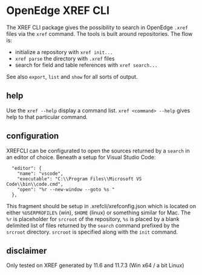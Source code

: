# OpenEdge XREF CLI
The XREF CLI package gives the possibility to search in OpenEdge `.xref` files via the `xref` command.
The tools is built around repositories. The flow is:

- initialize a repository with `xref init...`
- `xref parse` the directory with `.xref` files
- search for field and table references with `xref search...`

See also `export`, `list` and `show` for all sorts of output.

## help
Use the `xref --help` display a command list. `xref <command> --help` gives help to that particular command.

## configuration
XREFCLI can be configurated to open the sources returned by a `search` in an editor of choice.
Beneath a setup for Visual Studio Code:
```
  "editor": {
    "name": "vscode",
    "executable": "C:\\Program Files\\Microsoft VS Code\\bin\\code.cmd",
    "open": "%r --new-window --goto %s "
  },
```
This fragment should be setup in .xrefcli/xrefconfig.json which is located on either `%USERPROFILE%` (win), `$HOME` (linux) or something similar for Mac.
The `%r` is placeholder for `srcroot` of the repository, `%s` is placed by a blank delimited list of files returned by the `search` command prefixed by the `srcroot` directory. `srcroot` is specified along with the `init` command.

## disclaimer
Only tested on XREF generated by 11.6 and 11.7.3 (Win x64 / a bit Linux)